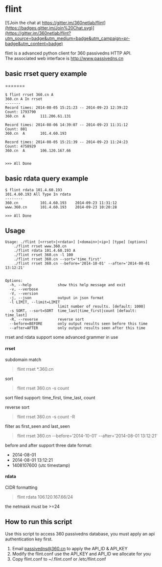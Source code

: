 flint
=====

[![Join the chat at https://gitter.im/360netlab/flint](https://badges.gitter.im/Join%20Chat.svg)](https://gitter.im/360netlab/flint?utm_source=badge&utm_medium=badge&utm_campaign=pr-badge&utm_content=badge)

flint is a advanced python client for 360 passivedns HTTP API.   
The associated web interface is http://www.passivedns.cn


## basic rrset query example
=======

```
$ flint rrset 360.cn A
360.cn A In rrset
-------
Record times: 2014-08-05 15:21:23 -- 2014-09-23 12:39:22
Count: 1793790
360.cn  A       111.206.61.131

Record times: 2014-08-06 14:39:07 -- 2014-09-23 11:31:12
Count: 801
360.cn  A       101.4.60.193

Record times: 2014-08-05 15:21:39 -- 2014-09-23 11:24:23
Count: 4758929
360.cn  A       106.120.167.66


>>> All Done
```

## basic rdata query example

```
$ flint rdata 101.4.60.193
101.4.60.193 All Type In rdata
--------
360.cn          101.4.60.193    2014-09-23 11:31:12
www.360.cn      101.4.60.193    2014-09-23 10:20:28

>>> All Done
```

## Usage

```
Usage: ./flint [<rrset>|<rdata>] [<domain>|<ip>] [type] [options]
    ./flint rrset www.360.cn
    ./flint rdata 101.4.60.193 A
    ./flint rrset 360.cn -l 100
    ./flint rrset 360.cn --sort='time_first'
    ./flint rrset 360.cn --before='2014-10-01' --after='2014-08-01 13:12:21'


Options:
  -h, --help            show this help message and exit
  -v, --verbose
  -V, --version
  -j, --json            output in json format
  -l LIMIT, --limit=LIMIT
                        limit number of results. [default: 1000]
  -s SORT, --sort=SORT  time_last|time_first|count [default: time_last]
  -R, --reverse         reverse sort
  --before=BEFORE       only output results seen before this time
  --after=AFTER         only output results seen after this time
```

rrset and rdata support some advanced grammer in use

#### rrset
subdomain match
>flint rrset *.360.cn


sort
>flint rrset 360.cn -s count

  sort filed support: time_first, time_last, count

reverse sort
>flint rrset 360.cn -s count -R

filter as first_seen and last_seen
>flint rrset 360.cn --before='2014-10-01' --after='2014-08-01 13:12:21'

before and after support three date format: 

  * 2014-08-01
  * 2014-08-01 13:12:21
  * 1408107600 (utc timestamp)

#### rdata
CIDR formatting
>flint rdata 106.120.167.66/24  

the netmask must be >=24



## How to run this script

Use this script to access 360 passivedns database, you must apply an api authentication key first.

1. Email passivedns@360.cn to apply the API_ID & API_KEY
2. Modify the flint.conf use the API_KEY and API_ID we allocate for you
3. Copy flint.conf to ~/.flint.conf or /etc/flint.conf




